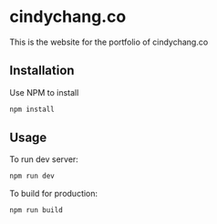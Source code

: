 # cindychang.co
This is the website for the portfolio of cindychang.co

## Installation
Use NPM to install

```bash
npm install
```

## Usage

To run dev server:

```bash
npm run dev
```

To build for production:

```bash
npm run build
```